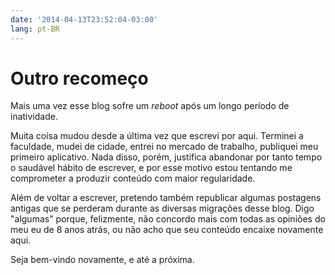 ```yaml
---
date: '2014-04-13T23:52:04-03:00'
lang: pt-BR
---
```


# Outro recomeço

Mais uma vez esse blog sofre um _reboot_ após um longo período de inatividade.

Muita coisa mudou desde a última vez que escrevi por aqui. Terminei a faculdade, mudei de cidade, entrei no mercado de trabalho, publiquei meu primeiro aplicativo. Nada disso, porém, justifica abandonar por tanto tempo o saudável hábito de escrever, e por esse motivo estou tentando me comprometer a produzir conteúdo com maior regularidade.

Além de voltar a escrever, pretendo também republicar algumas postagens antigas que se perderam durante as diversas migrações desse blog. Digo "algumas" porque, felizmente, não concordo mais com todas as opiniões do meu eu de 8 anos atrás, ou não acho que seu conteúdo encaixe novamente aqui.

Seja bem-vindo novamente, e até a próxima.
